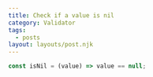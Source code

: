 ```yaml
---
title: Check if a value is nil
category: Validator
tags:
  - posts
layout: layouts/post.njk
---
```


```js
const isNil = (value) => value == null;
```